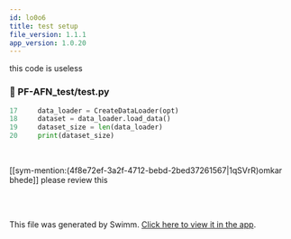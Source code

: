 ```yaml
---
id: lo0o6
title: test setup
file_version: 1.1.1
app_version: 1.0.20
---
```


this code is useless
<!-- NOTE-swimm-snippet: the lines below link your snippet to Swimm -->
### 📄 PF-AFN_test/test.py
```python
17     data_loader = CreateDataLoader(opt)
18     dataset = data_loader.load_data()
19     dataset_size = len(data_loader)
20     print(dataset_size)
```

<br/>

[[sym-mention:(4f8e72ef-3a2f-4712-bebd-2bed37261567|1qSVrR)omkar bhede]] please review this

<br/>

<br/>

This file was generated by Swimm. [Click here to view it in the app](https://app.swimm.io/repos/Z2l0aHViJTNBJTNBUEYtQUZOJTNBJTNBT21rYXJCaGVkZQ==/docs/lo0o6).
